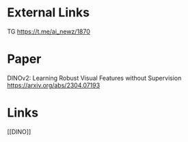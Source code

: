 

# External Links

TG
https://t.me/ai_newz/1870



# Paper

DINOv2: Learning Robust Visual Features without Supervision
https://arxiv.org/abs/2304.07193

# Links

[[DINO]]